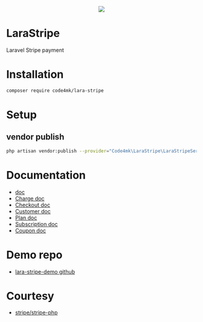 <p align="center" ><img src="https://user-images.githubusercontent.com/17185462/67279915-d2a58480-f4ed-11e9-868b-3e467b8552a2.png"></p>

# LaraStripe
Laravel Stripe payment

# Installation

```bash
composer require code4mk/lara-stripe
```

# Setup

## vendor publish

```bash
php artisan vendor:publish --provider="Code4mk\LaraStripe\LaraStripeServiceProvider" --tag=config
```

# Documentation

* [doc](https://github.com/code4mk/lara-stripe/tree/master/doc)
* [Charge doc](https://github.com/code4mk/lara-stripe/blob/master/doc/charge.md)
* [Checkout doc](https://github.com/code4mk/lara-stripe/blob/master/doc/payment-checkout.md)
* [Customer doc](https://github.com/code4mk/lara-stripe/blob/master/doc/customer.md)
* [Plan doc](https://github.com/code4mk/lara-stripe/blob/master/doc/plan.md)
* [Subscription doc](https://github.com/code4mk/lara-stripe/blob/master/doc/subscription.md)
* [Coupon doc](https://github.com/code4mk/lara-stripe/blob/master/doc/coupon.md)

# Demo repo

* [lara-stripe-demo github](https://github.com/code4mk/lara-stripe-demo)

# Courtesy

* [stripe/stripe-php](https://github.com/stripe/stripe-php)
